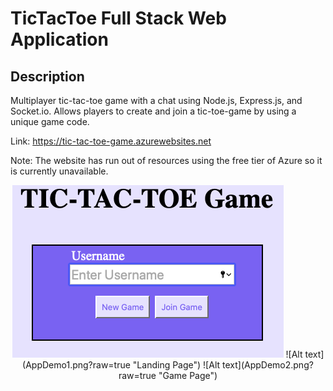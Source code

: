 # TicTacToe Full Stack Web Application

## Description
Multiplayer tic-tac-toe game with a chat using Node.js, Express.js, and Socket.io. Allows players to create and join a tic-toe-game by using a unique game code.

Link: https://tic-tac-toe-game.azurewebsites.net

Note: The website has run out of resources using the free tier of Azure so it is currently unavailable.

<p align="center">
  <img src="AppDemo1.png">
![Alt text](AppDemo1.png?raw=true "Landing Page")
![Alt text](AppDemo2.png?raw=true "Game Page")
</p>
